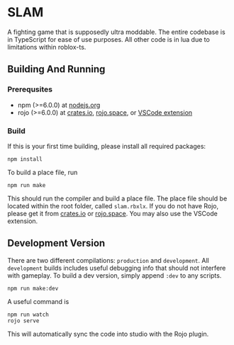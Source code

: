 # SLAM

A fighting game that is supposedly ultra moddable. The entire codebase is in TypeScript for ease of use purposes. All other code is in lua due to limitations within roblox-ts.

## Building And Running

### Prerequsites

- npm (>=6.0.0) at [nodejs.org](https://nodejs.org)
- rojo (>=6.0.0) at [crates.io](https://crates.io/crates/rojo), [rojo.space](https://rojo.space), or [VSCode extension](https://marketplace.visualstudio.com/items?itemName=evaera.vscode-rojo)

### Build

If this is your first time building, please install all required packages:

```
npm install
```

To build a place file, run

```
npm run make
```

This should run the compiler and build a place file. The place file should be located within the root folder, called `slam.rbxlx`.
If you do not have Rojo, please get it from [crates.io](https://crates.io/crates/rojo) or [rojo.space](https://rojo.space). You may also use the VSCode extension.

## Development Version

There are two different compilations: `production` and `development`. All `development` builds includes useful debugging info that should not interfere with gameplay.
To build a dev version, simply append `:dev` to any scripts.

```
npm run make:dev
```

A useful command is

```
npm run watch
rojo serve 
```

This will automatically sync the code into studio with the Rojo plugin.
